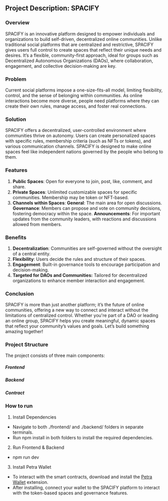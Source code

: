## Project Description: SPACIFY

### Overview
SPACIFY is an innovative platform designed to empower individuals and organizations to build self-driven, decentralized online communities. Unlike traditional social platforms that are centralized and restrictive, SPACIFY gives users full control to create spaces that reflect their unique needs and desires. It’s a flexible, community-first approach, ideal for groups such as Decentralized Autonomous Organizations (DAOs), where collaboration, engagement, and collective decision-making are key.

### Problem
Current social platforms impose a one-size-fits-all model, limiting flexibility, control, and the sense of belonging within communities. As online interactions become more diverse, people need platforms where they can create their own rules, manage access, and foster real connections.

### Solution
SPACIFY offers a decentralized, user-controlled environment where communities thrive on autonomy. Users can create personalized spaces with specific rules, membership criteria (such as NFTs or tokens), and various communication channels. SPACIFY is designed to make online spaces feel like independent nations governed by the people who belong to them.

### Features
1. **Public Spaces**: Open for everyone to join, post, like, comment, and share.
2. **Private Spaces**: Unlimited customizable spaces for specific communities. Membership may be token or NFT-based.
3. **Channels within Spaces**:
**General**: The main area for open discussions.
**Governance**: Members can propose and vote on community decisions, fostering democracy within the space.
**Announcements**: For important updates from the community leaders, with reactions and discussions allowed from members.

### Benefits
1. **Decentralization**: Communities are self-governed without the oversight of a central entity.
2. **Flexibility**: Users decide the rules and structure of their spaces.
3. **Engagement**: Built-in governance tools to encourage participation and decision-making.
4. **Targeted for DAOs and Communities:** Tailored for decentralized organizations to enhance member interaction and engagement.

### Conclusion
SPACIFY is more than just another platform; it’s the future of online communities, offering a new way to connect and interact without the limitations of centralized control. Whether you're part of a DAO or leading an online group, SPACIFY helps you create meaningful, dynamic spaces that reflect your community’s values and goals. Let’s build something amazing together!

### Project Structure
The project consists of three main components:

##### Frontend
##### Backend
##### Contract

### How to run
1. Install Dependencies
- Navigate to both ./frontend/ and ./backend/ folders in separate terminals.
- Run npm install in both folders to install the required dependencies.

2. Run Frontend & Backend
- npm run dev

3. Install Petra Wallet
- To interact with the smart contracts, download and install the [Petra Wallet](https://chromewebstore.google.com/detail/petra-aptos-wallet/ejjladinnckdgjemekebdpeokbikhfci) extension.
- After installing, connect your wallet to the SPACIFY platform to interact with the token-based spaces and governance features.